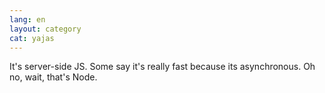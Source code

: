 ```yaml
---
lang: en
layout: category
cat: yajas
---
```


It's server-side JS. Some say it's really fast because its asynchronous. Oh no,
wait, that's Node.
